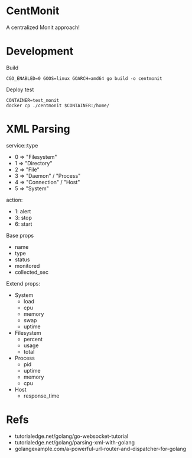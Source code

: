# CentMonit

A centralized Monit approach!

# Development

Build
```
CGO_ENABLED=0 GOOS=linux GOARCH=amd64 go build -o centmonit
```

Deploy test
```
CONTAINER=test_monit
docker cp ./centmonit $CONTAINER:/home/
```

# XML Parsing

service::type
- 0 => "Filesystem"
- 1 => "Directory"
- 2 => "File"
- 3 => "Daemon" / "Process"
- 4 => "Connection" / "Host"
- 5 => "System"

action:
- 1: alert
- 3: stop
- 6: start

Base props
- name
- type
- status
- monitored
- collected_sec

Extend props:
- System
    - load
    - cpu
    - memory
    - swap
    - uptime
- Filesystem
    - percent
    - usage
    - total
- Process
    - pid
    - uptime
    - memory
    - cpu
- Host
    - response_time

# Refs
- tutorialedge.net/golang/go-websocket-tutorial
- tutorialedge.net/golang/parsing-xml-with-golang
- golangexample.com/a-powerful-url-router-and-dispatcher-for-golang
